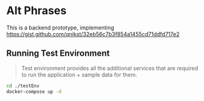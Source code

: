 # Alt Phrases

This is a backend prototype, implementing https://gist.github.com/qnikst/32eb56c7b3f854a1455cd71ddfd717e2

## Running Test Environment

> Test environment provides all the additional services that are required to run
> the application + sample data for them.

```sh
cd ./testEnv
docker-compose up -d
```
